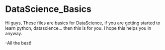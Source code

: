 # DataScience_Basics

Hi guys, 
These files are basics for DataScience, if you are getting started to learn python, datascience... then this is for you.
I hope this helps you in anyway.

-All the best!
